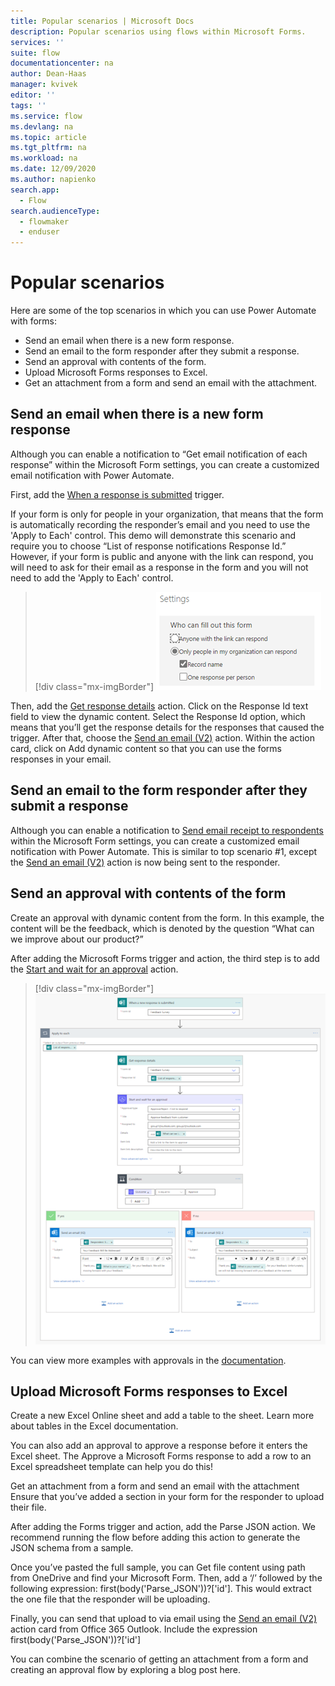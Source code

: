 ```yaml
---
title: Popular scenarios | Microsoft Docs
description: Popular scenarios using flows within Microsoft Forms.
services: ''
suite: flow
documentationcenter: na
author: Dean-Haas
manager: kvivek
editor: ''
tags: ''
ms.service: flow
ms.devlang: na
ms.topic: article
ms.tgt_pltfrm: na
ms.workload: na
ms.date: 12/09/2020
ms.author: napienko
search.app: 
  - Flow
search.audienceType: 
  - flowmaker
  - enduser
---
```


# Popular scenarios

Here are some of the top scenarios in which you can use Power Automate with forms:

- Send an email when there is a new form response.
- Send an email to the form responder after they submit a response.
- Send an approval with contents of the form.
- Upload Microsoft Forms responses to Excel.
- Get an attachment from a form and send an email with the attachment.

## Send an email when there is a new form response

Although you can enable a notification to “Get email notification of each response” within the Microsoft Form settings, you can create a customized email notification with Power Automate.

First, add the [When a response is submitted](connectors/microsoftforms/#triggers) trigger.

If your form is only for people in your organization, that means that the form is automatically recording the responder’s email and you need to use the 'Apply to Each' control. This demo will demonstrate this scenario and require you to choose “List of response notifications Response Id.” However, if your form is public and anyone with the link can respond, you will need to ask for their email as a response in the form and you will not need to add the 'Apply to Each' control.

   > [!div class="mx-imgBorder"]
   > ![Settings screen](..\media\forms\only-people-in-my-org-setting.png "Screen showing who can fill out this form")

Then, add the [Get response details](/connectors/microsoftforms/#actions) action. Click on the Response Id text field to view the dynamic content. Select the Response Id option, which means that you’ll get the response details for the responses that caused the trigger. After that, choose the [Send an email (V2)](/connectors/office365/#send-an-email-(v2)) action. Within the action card, click on Add dynamic content so that you can use the forms responses in your email.



## Send an email to the form responder after they submit a response

Although you can enable a notification to [Send email receipt to respondents](https://support.microsoft.com/office/send-an-email-receipt-of-responses-951f29b7-dbd8-446b-8ebe-b924cc620bb20) within the Microsoft Form settings, you can create a customized email notification with Power Automate.
This is similar to top scenario #1, except the [Send an email (V2)](https://docs.microsoft.com/en-us/connectors/office365/#send-an-email-(v2)) action is now being sent to the responder.

## Send an approval with contents of the form

Create an approval with dynamic content from the form. In this example, the content will be the feedback, which is denoted by the question “What can we improve about our product?”

After adding the Microsoft Forms trigger and action, the third step is to add the [Start and wait for an approval](/modern-approvals#add-an-approval-action.md) action.

   > [!div class="mx-imgBorder"]
   > ![Start and wait for approval flow screen](..\media\forms\flow-start-and-wait-for-approval.png "Screen showing the completed flow to start and wait for an approval")

You can view more examples with approvals in the [documentation](sequential-modern-approvals.md).

## Upload Microsoft Forms responses to Excel

Create a new Excel Online sheet and add a table to the sheet. Learn more about tables in the Excel documentation.

You can also add an approval to approve a response before it enters the Excel sheet. The Approve a Microsoft Forms response to add a row to an Excel spreadsheet template can help you do this!

Get an attachment from a form and send an email with the attachment
Ensure that you’ve added a section in your form for the responder to upload their file.
 
After adding the Forms trigger and action, add the Parse JSON action. We recommend running the flow before adding this action to generate the JSON schema from a sample. 
 

Once you’ve pasted the full sample, you can Get file content using path from OneDrive and find your Microsoft Form. Then, add a ‘/’ followed by the following expression: first(body('Parse_JSON'))?['id']. This would extract the one file that the responder will be uploading. 

 

Finally, you can send that upload to via email using the [Send an email (V2)](https://docs.microsoft.com/en-us/connectors/office365/#send-an-email-(v2)) action card from Office 365 Outlook. Include the expression first(body('Parse_JSON'))?['id']
 
You can combine the scenario of getting an attachment from a form and creating an approval flow by exploring a blog post here.

